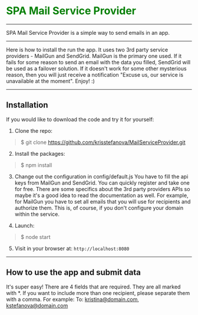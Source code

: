 # <font color='green'>SPA Mail Service Provider</font>

***

SPA Mail Service Provider is a simple way to send emails in an app.

***

Here is how to install the run the app. It uses two 3rd party service providers - MailGun and SendGrid. MailGun is the primary one used. If it fails for some reason to send an email with the data you filled, SendGrid will be used as a failover solution. If it doesn't work for some other mysterious reason, then you will just receive a notification "Excuse us, our service is unavailable at the moment". Enjoy! :)

***

## Installation

If you would like to download the code and try it for yourself:

1. Clone the repo:
>$ git clone https://github.com/krisstefanova/MailServiceProvider.git


2. Install the packages:
>$ npm install

3. Change out the configuration in config/default.js
You have to fill the api keys from MailGun and SendGrid. You can quickly register and take one for free.
There are some specifics about the 3rd party providers APIs so maybe it's a good idea to read the documentation as well. For example, for MailGun you have to set all emails that you will use for recipients and authorize them. This is, of course, if you don't configure your domain within the service.

4. Launch:
>$ node start


5. Visit in your browser at: `http://localhost:8080`

***

## How to use the app and submit data

It's super easy! There are 4 fields that are required. They are all marked with *. If you want to include more than one recipient, please separate them with a comma. For example: To: kristina@domain.com, kstefanova@domain.com
